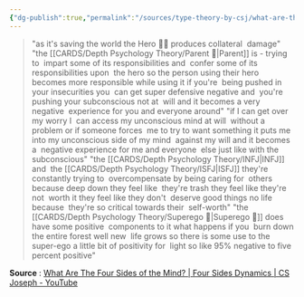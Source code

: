 ```yaml
---
{"dg-publish":true,"permalink":"/sources/type-theory-by-csj/what-are-the-four-sides-of-the-mind-cs-joseph-quotes/","created":"2023-01-26T21:28:42.361+01:00","updated":"2023-04-08T11:35:37.036+02:00"}
---
```



>    "as it's saving the world the Hero 🦸‍♂️ produces collateral  damage"
"the [[CARDS/Depth Psychology Theory/Parent 🤨\|Parent]] is - trying to  impart some of its responsibilities and  confer some of its responsibilities upon  the hero so the person using their hero  becomes more responsible while using it
if you're  being pushed in your insecurities you  can get super defensive negative and  you're pushing your subconscious not at  will and it becomes a very negative  experience for you and everyone around"
"if I can get over my worry I  can access my unconscious mind at will  without a problem or if someone forces  me to try to want something it puts me  into my unconscious side of my mind  against my will and it becomes a  negative experience for me and everyone  else just like with the subconscious"
"the [[CARDS/Depth Psychology Theory/INFJ\|INFJ]] and  the [[CARDS/Depth Psychology Theory/ISFJ\|ISFJ]] they're constantly trying to  overcompensate by being caring for  others because deep down they feel like  they're trash they feel like they're not  worth it they feel like they don't  deserve good things no life because  they're so critical towards their  self-worth"
"the [[CARDS/Depth Psychology Theory/Superego 👹\|Superego 👹]] does have some positive  components to it what happens if you  burn down the entire forest well new  life grows so there is some use to the  super-ego a little bit of positivity for  light so like 95% negative to five  percent positive"

**Source** : [What Are The Four Sides of the Mind? | Four Sides Dynamics | CS Joseph - YouTube](https://www.youtube.com/watch?v=nG_fAhk3ZGc)
